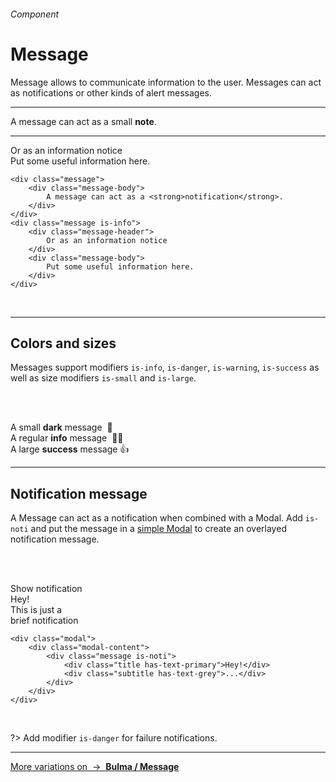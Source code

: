 <h6 class="subtitle is-6 is-uppercase has-text-grey">Component</h6><h1 class="title is-serif is-1 has-text-weight-bold">Message</h1>
<p class="subtitle is-5">
    <span class="has-text-weight-semibold">Message</span> allows to communicate information to the user. Messages can act as notifications or other kinds of alert messages.
</p>

<hr class="is-large is-visible">

<div class="box is-well is-relaxed is-marginless">
    <div class="message">
        <div class="message-body">
            A message can act as a small <strong>note</strong>.
        </div>
    </div>
    <hr class="is-small">
    <div class="message is-info">
        <div class="message-header">
            Or as an information notice
        </div>
        <div class="message-body">
            Put some useful information here.
        </div>
    </div>
</div>

    <div class="message">
        <div class="message-body">
            A message can act as a <strong>notification</strong>.
        </div>
    </div>
    <div class="message is-info">
        <div class="message-header">
            Or as an information notice
        </div>
        <div class="message-body">
            Put some useful information here.
        </div>
    </div>
<br>

<hr class="is-visible is-large">

<h2 class="title is-4 is-family-sans-serif">Colors and sizes</h2>

Messages support modifiers `is-info`, `is-danger`, `is-warning`, `is-success` as well as size modifiers `is-small` and `is-large`.

<br><br>

<div class="message is-small is-dark">
    <div class="message-body">
        A small <strong>dark</strong> message&nbsp; 👀
    </div>
</div>
<div class="message is-info">
    <div class="message-body">
        A regular <strong>info</strong> message&nbsp; 💁‍♂️
    </div>
</div>
<div class="message is-large is-success">
    <div class="message-body">
        A large <strong>success</strong> message 👍
    </div>
</div>

<hr class="is-visible is-large">

<h2 class="title is-4 is-family-sans-serif">Notification message</h2>

A Message can act as a notification when combined with a Modal. Add `is-noti` and put the message in a <a href="#/modal">simple Modal</a> to create an overlayed notification message.

<br><br>

<div class="box is-well is-large is-marginless has-text-centered">
    <div class="button is-sucess" onclick="openModal('3')">Show notification</div>
</div>

<div id="js-modal3" class="modal" onclick="closeModal('3')">
    <div class="modal-content">
        <div class="message is-noti">
            <div class="title has-text-purple">Hey!</div>
            <div class="subtitle has-text-grey-dark">This is just a<br>brief notification</div>
        </div>
    </div>
</div>

    <div class="modal">
        <div class="modal-content">
            <div class="message is-noti">
                <div class="title has-text-primary">Hey!</div>
                <div class="subtitle has-text-grey">...</div>
            </div>
        </div>
    </div>
<br>

?> Add modifier `is-danger` for failure notifications. 

<hr>

<a href="https://bulma.io/documentation/components/message/" target="blank" class="box is-bordered">
    More variations on &nbsp;→&nbsp; <strong class="has-text-primary">Bulma / Message</strong>
</a>
